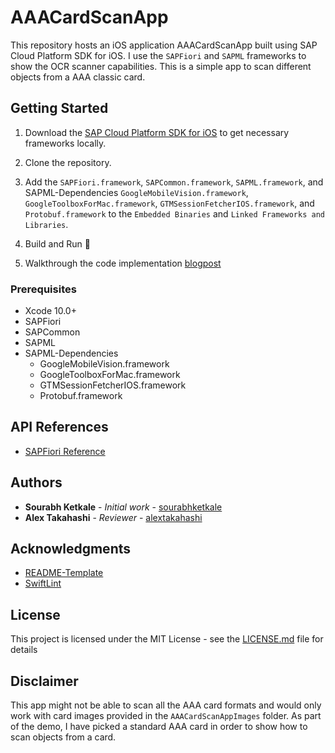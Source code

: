 # AAACardScanApp
This repository hosts an iOS application AAACardScanApp built using SAP Cloud Platform SDK for iOS.  I use the `SAPFiori` and `SAPML` frameworks to show the OCR scanner capabilities. This is a simple app to scan different objects from a AAA classic card.

## Getting Started

1. Download the [SAP Cloud Platform SDK for iOS](https://developers.sap.com/topics/cloud-platform-sdk-for-ios.html#details) to get necessary frameworks locally.

2. Clone the repository.

3. Add the `SAPFiori.framework`, `SAPCommon.framework`, `SAPML.framework`, and SAPML-Dependencies `GoogleMobileVision.framework`, `GoogleToolboxForMac.framework`, `GTMSessionFetcherIOS.framework`, and `Protobuf.framework` to the `Embedded Binaries` and `Linked Frameworks and Libraries`.

4. Build and Run 📸

5. Walkthrough the code implementation [blogpost](https://github.wdf.sap.corp/I859974/AAACardScanApp/blob/master/AAACardScanApp.md)

### Prerequisites

* Xcode 10.0+
* SAPFiori
* SAPCommon
* SAPML
* SAPML-Dependencies
  * GoogleMobileVision.framework
  * GoogleToolboxForMac.framework
  * GTMSessionFetcherIOS.framework
  * Protobuf.framework

## API References

* [SAPFiori Reference](https://help.sap.com/doc/978e4f6c968c4cc5a30f9d324aa4b1d7/Latest/en-US/Documents/Frameworks/SAPFiori/index.html)

## Authors

* **Sourabh Ketkale** - *Initial work* - [sourabhketkale](https://github.com/sourabhketkale)
* **Alex Takahashi** - *Reviewer* - [alextakahashi](https://github.com/alextakahashi)

## Acknowledgments

* [README-Template](https://gist.github.com/PurpleBooth/109311bb0361f32d87a2)
* [SwiftLint](https://github.com/realm/SwiftLint)

<!--  I don't know how Licenses work, we might have to ask Andreas about this-->

## License

This project is licensed under the MIT License - see the [LICENSE.md](LICENSE.md) file for details

## Disclaimer

<!--  Let's give a more technical description why this would not work for other card formats.  It's because we are doing some pattern matching I believe? -->

This app might not be able to scan all the AAA card formats and would only work with card images provided in the `AAACardScanAppImages` folder. As part of the demo, I have picked a standard AAA card in order to show how to scan objects from a card.
